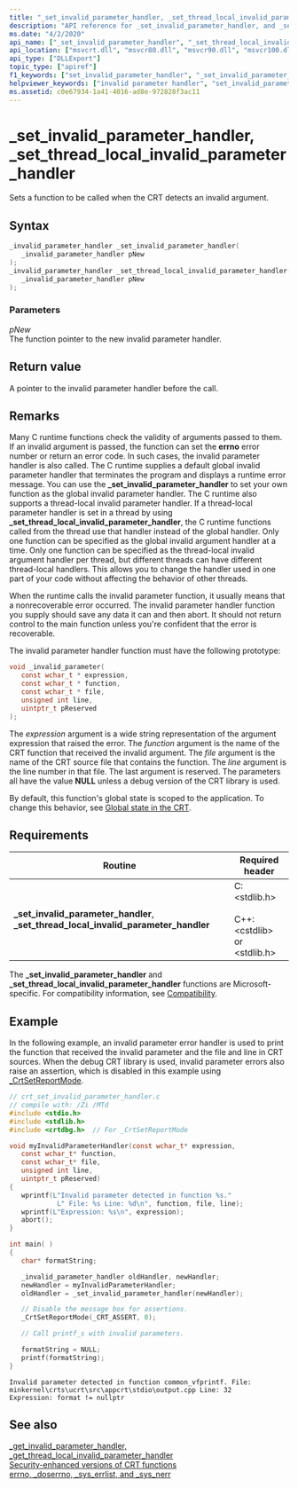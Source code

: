 ```yaml
---
title: "_set_invalid_parameter_handler, _set_thread_local_invalid_parameter_handler"
description: "API reference for _set_invalid_parameter_handler, and _set_thread_local_invalid_parameter_handler; which set a function to be called when the CRT detects an invalid argument."
ms.date: "4/2/2020"
api_name: ["_set_invalid_parameter_handler", "_set_thread_local_invalid_parameter_handler", "_o__set_invalid_parameter_handler", "_o__set_thread_local_invalid_parameter_handler"]
api_location: ["msvcrt.dll", "msvcr80.dll", "msvcr90.dll", "msvcr100.dll", "msvcr100_clr0400.dll", "msvcr110.dll", "msvcr110_clr0400.dll", "msvcr120.dll", "msvcr120_clr0400.dll", "ucrtbase.dll", "api-ms-win-crt-runtime-l1-1-0.dll", "api-ms-win-crt-private-l1-1-0.dll"]
api_type: ["DLLExport"]
topic_type: ["apiref"]
f1_keywords: ["set_invalid_parameter_handler", "_set_invalid_parameter_handler", "_set_thread_local_invalid_parameter_handler"]
helpviewer_keywords: ["invalid parameter handler", "set_invalid_parameter_handler function", "_set_invalid_parameter_handler function", "_set_thread_local_invalid_parameter_handler function"]
ms.assetid: c0e67934-1a41-4016-ad8e-972828f3ac11
---
```

# _set_invalid_parameter_handler, _set_thread_local_invalid_parameter_handler

Sets a function to be called when the CRT detects an invalid argument.

## Syntax

```C
_invalid_parameter_handler _set_invalid_parameter_handler(
   _invalid_parameter_handler pNew
);
_invalid_parameter_handler _set_thread_local_invalid_parameter_handler(
   _invalid_parameter_handler pNew
);
```

### Parameters

*pNew*<br/>
The function pointer to the new invalid parameter handler.

## Return value

A pointer to the invalid parameter handler before the call.

## Remarks

Many C runtime functions check the validity of arguments passed to them. If an invalid argument is passed, the function can set the **errno** error number or return an error code. In such cases, the invalid parameter handler is also called. The C runtime supplies a default global invalid parameter handler that terminates the program and displays a runtime error message. You can use the **_set_invalid_parameter_handler** to set your own function as the global invalid parameter handler. The C runtime also supports a thread-local invalid parameter handler. If a thread-local parameter handler is set in a thread by using **_set_thread_local_invalid_parameter_handler**, the C runtime functions called from the thread use that handler instead of the global handler. Only one function can be specified as the global invalid argument handler at a time. Only one function can be specified as the thread-local invalid argument handler per thread, but different threads can have different thread-local handlers. This allows you to change the handler used in one part of your code without affecting the behavior of other threads.

When the runtime calls the invalid parameter function, it usually means that a nonrecoverable error occurred. The invalid parameter handler function you supply should save any data it can and then abort. It should not return control to the main function unless you're confident that the error is recoverable.

The invalid parameter handler function must have the following prototype:

```C
void _invalid_parameter(
   const wchar_t * expression,
   const wchar_t * function,
   const wchar_t * file,
   unsigned int line,
   uintptr_t pReserved
);
```

The *expression* argument is a wide string representation of the argument expression that raised the error. The *function* argument is the name of the CRT function that received the invalid argument. The *file* argument is the name of the CRT source file that contains the function. The *line* argument is the line number in that file. The last argument is reserved. The parameters all have the value **NULL** unless a debug version of the CRT library is used.

By default, this function's global state is scoped to the application. To change this behavior, see [Global state in the CRT](../global-state.md).

## Requirements

|Routine|Required header|
|-------------|---------------------|
|**_set_invalid_parameter_handler**, **_set_thread_local_invalid_parameter_handler**|C: \<stdlib.h><br /><br /> C++: \<cstdlib> or \<stdlib.h>|

The **_set_invalid_parameter_handler** and **_set_thread_local_invalid_parameter_handler** functions are Microsoft-specific. For compatibility information, see [Compatibility](../compatibility.md).

## Example

In the following example, an invalid parameter error handler is used to print the function that received the invalid parameter and the file and line in CRT sources. When the debug CRT library is used, invalid parameter errors also raise an assertion, which is disabled in this example using [_CrtSetReportMode](crtsetreportmode.md).

```C
// crt_set_invalid_parameter_handler.c
// compile with: /Zi /MTd
#include <stdio.h>
#include <stdlib.h>
#include <crtdbg.h>  // For _CrtSetReportMode

void myInvalidParameterHandler(const wchar_t* expression,
   const wchar_t* function,
   const wchar_t* file,
   unsigned int line,
   uintptr_t pReserved)
{
   wprintf(L"Invalid parameter detected in function %s."
            L" File: %s Line: %d\n", function, file, line);
   wprintf(L"Expression: %s\n", expression);
   abort();
}

int main( )
{
   char* formatString;

   _invalid_parameter_handler oldHandler, newHandler;
   newHandler = myInvalidParameterHandler;
   oldHandler = _set_invalid_parameter_handler(newHandler);

   // Disable the message box for assertions.
   _CrtSetReportMode(_CRT_ASSERT, 0);

   // Call printf_s with invalid parameters.

   formatString = NULL;
   printf(formatString);
}
```

```Output
Invalid parameter detected in function common_vfprintf. File: minkernel\crts\ucrt\src\appcrt\stdio\output.cpp Line: 32
Expression: format != nullptr
```

## See also

[_get_invalid_parameter_handler, _get_thread_local_invalid_parameter_handler](get-invalid-parameter-handler-get-thread-local-invalid-parameter-handler.md)\
[Security-enhanced versions of CRT functions](../security-enhanced-versions-of-crt-functions.md)\
[errno, _doserrno, _sys_errlist, and _sys_nerr](../errno-doserrno-sys-errlist-and-sys-nerr.md)
